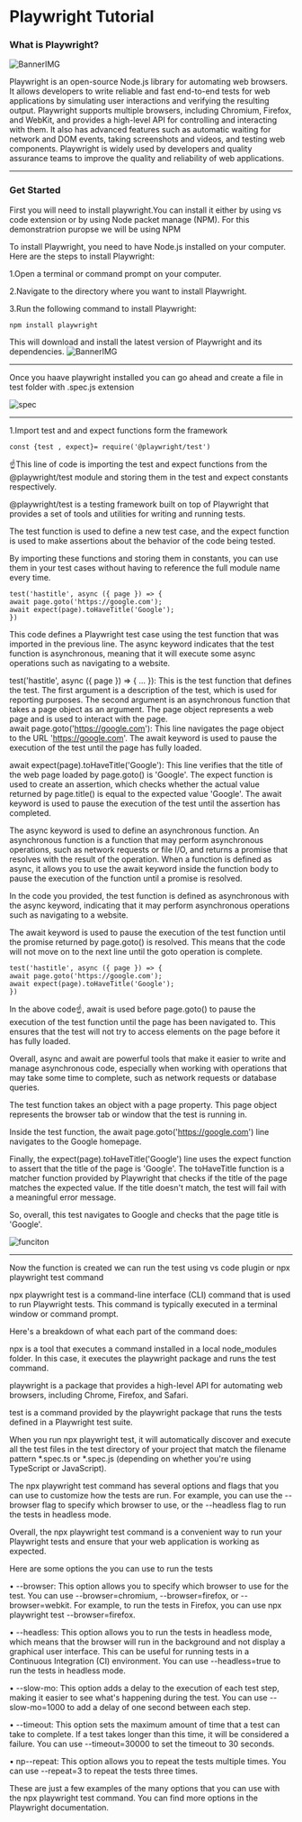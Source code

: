 # Playwright Tutorial
### What is Playwright? 

![BannerIMG](asset/play.jpg)


Playwright is an open-source Node.js library for automating web browsers. It allows developers to write reliable and fast end-to-end tests for web applications by simulating user interactions and verifying the resulting output. Playwright supports multiple browsers, including Chromium, Firefox, and WebKit, and provides a high-level API for controlling and interacting with them. It also has advanced features such as automatic waiting for network and DOM events, taking screenshots and videos, and testing web components. Playwright is widely used by developers and quality assurance teams to improve the quality and reliability of web applications.

---------------------------------------------------------------------------------------------------------------------------------------------------------------------------------------
### Get Started
First you will need to install playwright.You can install it either by using vs code extension or by using Node packet manage (NPM). For this demonstratrion puropse we will be using NPM

To install Playwright, you need to have Node.js installed on your computer. Here are the steps to install Playwright:

1.Open a terminal or command prompt on your computer.

2.Navigate to the directory where you want to install Playwright.

3.Run the following command to install Playwright:

    npm install playwright

This will download and install the latest version of Playwright and its dependencies.
![BannerIMG](asset/play2.png)

---------------------------------------------------------------------------------------------------------------------------------------------------------------------------------------

Once you haave playwright installed you can go ahead and create a file in test folder with .spec.js extension

![spec](asset/play3.png)

 --------------------------------------------------------------------------------------------------------------------------------------------------------------------------------------

 1.Import test and and expect functions form the framework
 
    const {test , expect}= require('@playwright/test')

☝This line of code is importing the test and expect functions from the @playwright/test module and storing them in the test and expect constants respectively.

@playwright/test is a testing framework built on top of Playwright that provides a set of tools and utilities for writing and running tests.

The test function is used to define a new test case, and the expect function is used to make assertions about the behavior of the code being tested.

By importing these functions and storing them in constants, you can use them in your test cases without having to reference the full module name every time.

    test('hastitle', async ({ page }) => {
    await page.goto('https://google.com');
    await expect(page).toHaveTitle('Google');
    })


This code defines a Playwright test case using the test function that was imported in the previous line. The async keyword indicates that the test function is asynchronous, meaning that it will execute some async operations such as navigating to a website.

test('hastitle', async ({ page }) => { ... }): This is the test function that defines the test. The first argument is a description of the test, which is used for reporting purposes. The second argument is an asynchronous function that takes a page object as an argument. The page object represents a web page and is used to interact with the page.  
await page.goto('https://google.com'): This line navigates the page object to the URL 'https://google.com'. The await keyword is used to pause the execution of the test until the page has fully loaded.

await expect(page).toHaveTitle('Google'): This line verifies that the title of the web page loaded by page.goto() is 'Google'. The expect function is used to create an assertion, which checks whether the actual value returned by page.title() is equal to the expected value 'Google'. The await keyword is used to pause the execution of the test until the assertion has completed.

The async keyword is used to define an asynchronous function. An asynchronous function is a function that may perform asynchronous operations, such as network requests or file I/O, and returns a promise that resolves with the result of the operation. When a function is defined as async, it allows you to use the await keyword inside the function body to pause the execution of the function until a promise is resolved.

In the code you provided, the test function is defined as asynchronous with the async keyword, indicating that it may perform asynchronous operations such as navigating to a website.

The await keyword is used to pause the execution of the test function until the promise returned by page.goto() is resolved. This means that the code will not move on to the next line until the goto operation is complete.

    test('hastitle', async ({ page }) => {
    await page.goto('https://google.com');
    await expect(page).toHaveTitle('Google');
    })


In the above code☝, await is used before page.goto() to pause the execution of the test function until the page has been navigated to. This ensures that the test will not try to access elements on the page before it has fully loaded.

Overall, async and await are powerful tools that make it easier to write and manage asynchronous code, especially when working with operations that may take some time to complete, such as network requests or database queries.

The test function takes an object with a page property. This page object represents the browser tab or window that the test is running in.

Inside the test function, the await page.goto('https://google.com') line navigates to the Google homepage.

Finally, the expect(page).toHaveTitle('Google') line uses the expect function to assert that the title of the page is 'Google'. The toHaveTitle function is a matcher function provided by Playwright that checks if the title of the page matches the expected value. If the title doesn't match, the test will fail with a meaningful error message.

So, overall, this test navigates to Google and checks that the page title is 'Google'.

![funciton](asset/play4.png)

---------------------------------------------------------------------------------------------------------------------------------------------------------------------------------------

Now the function is created we can run the test using vs code plugin or npx playwright test command

npx playwright test is a command-line interface (CLI) command that is used to run Playwright tests. This command is typically executed in a terminal window or command prompt.

Here's a breakdown of what each part of the command does:

npx is a tool that executes a command installed in a local node_modules folder. In this case, it executes the playwright package and runs the test command.

playwright is a package that provides a high-level API for automating web browsers, including Chrome, Firefox, and Safari.

test is a command provided by the playwright package that runs the tests defined in a Playwright test suite.

When you run npx playwright test, it will automatically discover and execute all the test files in the test directory of your project that match the filename pattern *.spec.ts or *.spec.js (depending on whether you're using TypeScript or JavaScript).

The npx playwright test command has several options and flags that you can use to customize how the tests are run. For example, you can use the --browser flag to specify which browser to use, or the --headless flag to run the tests in headless mode.

Overall, the npx playwright test command is a convenient way to run your Playwright tests and ensure that your web application is working as expected.

Here are some options the you can use to run the tests

• --browser: This option allows you to specify which browser to use for the test. You can use --browser=chromium, --browser=firefox, or --browser=webkit. For example, to run the tests in Firefox, you can use npx playwright test --browser=firefox.

• --headless: This option allows you to run the tests in headless mode, which means that the browser will run in the background and not display a graphical user interface. This can be useful for running tests in a Continuous Integration (CI) environment. You can use --headless=true to run the tests in headless mode.

• --slow-mo: This option adds a delay to the execution of each test step, making it easier to see what's happening during the test. You can use --slow-mo=1000 to add a delay of one second between each step.

• --timeout: This option sets the maximum amount of time that a test can take to complete. If a test takes longer than this time, it will be considered a failure. You can use --timeout=30000 to set the timeout to 30 seconds.

• np--repeat: This option allows you to repeat the tests multiple times. You can use --repeat=3 to repeat the tests three times.

These are just a few examples of the many options that you can use with the npx playwright test command. You can find more options in the Playwright documentation.
